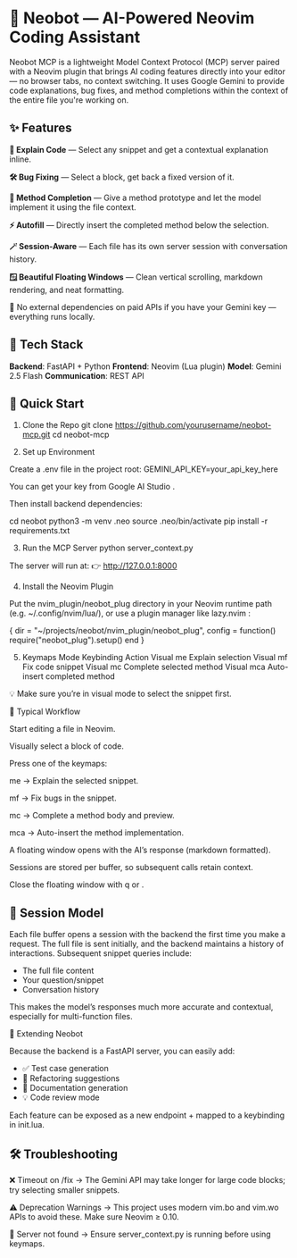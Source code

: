 # 🧠 Neobot — AI-Powered Neovim Coding Assistant

Neobot MCP is a lightweight Model Context Protocol (MCP) server paired with a Neovim plugin that brings AI coding features directly into your editor — no browser tabs, no context switching.
It uses Google Gemini to provide code explanations, bug fixes, and method completions within the context of the entire file you're working on.

## ✨ Features

**📝 Explain Code** — Select any snippet and get a contextual explanation inline.

**🛠 Bug Fixing** — Select a block, get back a fixed version of it.

**🧠 Method Completion** — Give a method prototype and let the model implement it using the file context.

**⚡ Autofill** — Directly insert the completed method below the selection.

**🪄 Session-Aware** — Each file has its own server session with conversation history.

**🪟 Beautiful Floating Windows** — Clean vertical scrolling, markdown rendering, and neat formatting.

🛑 No external dependencies on paid APIs if you have your Gemini key — everything runs locally.

## 🧰 Tech Stack

**Backend**: FastAPI + Python
**Frontend**: Neovim (Lua plugin)
**Model**: Gemini 2.5 Flash
**Communication**: REST API

## 🚀 Quick Start
1. Clone the Repo
git clone https://github.com/yourusername/neobot-mcp.git
cd neobot-mcp

2. Set up Environment

Create a .env file in the project root:
GEMINI_API_KEY=your_api_key_here

You can get your key from Google AI Studio
.

Then install backend dependencies:

cd neobot
python3 -m venv .neo
source .neo/bin/activate
pip install -r requirements.txt

3. Run the MCP Server
python server_context.py


The server will run at:
👉 http://127.0.0.1:8000

4. Install the Neovim Plugin

Put the nvim_plugin/neobot_plug directory in your Neovim runtime path (e.g. ~/.config/nvim/lua/), or use a plugin manager like lazy.nvim
:

{
  dir = "~/projects/neobot/nvim_plugin/neobot_plug",
  config = function()
    require("neobot_plug").setup()
  end
}

5. Keymaps
Mode	Keybinding	Action
Visual	<leader>me	Explain selection
Visual	<leader>mf	Fix code snippet
Visual	<leader>mc	Complete selected method
Visual	<leader>mca	Auto-insert completed method

💡 Make sure you’re in visual mode to select the snippet first.

🔁 Typical Workflow

Start editing a file in Neovim.

Visually select a block of code.

Press one of the keymaps:

<leader>me → Explain the selected snippet.

<leader>mf → Fix bugs in the snippet.

<leader>mc → Complete a method body and preview.

<leader>mca → Auto-insert the method implementation.

A floating window opens with the AI’s response (markdown formatted).

Sessions are stored per buffer, so subsequent calls retain context.

Close the floating window with q or <Esc>.

## 🧠 Session Model

Each file buffer opens a session with the backend the first time you make a request.
The full file is sent initially, and the backend maintains a history of interactions.
Subsequent snippet queries include:
- The full file content
- Your question/snippet
- Conversation history

This makes the model’s responses much more accurate and contextual, especially for multi-function files.

🧩 Extending Neobot

Because the backend is a FastAPI server, you can easily add:
- ✅ Test case generation
- 🧪 Refactoring suggestions
- 📝 Documentation generation
- 💡 Code review mode

Each feature can be exposed as a new endpoint + mapped to a keybinding in init.lua.

## 🛠 Troubleshooting

❌ Timeout on /fix → The Gemini API may take longer for large code blocks; try selecting smaller snippets.

⚠️ Deprecation Warnings → This project uses modern vim.bo and vim.wo APIs to avoid these. Make sure Neovim ≥ 0.10.

🧱 Server not found → Ensure server_context.py is running before using keymaps.

